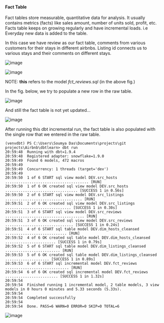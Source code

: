#### Fact Table

Fact tables store measurable, quantitative data for analysis. It usually contains
metrics (facts) like sales amount, number of units sold, profit, etc. Facts table keeps on
growing regularly and have incremental loads. i.e Everyday new data is added to the table.

In this case we have review as our fact table, comments from various customers for their stays
in different airbnbs. Listing id connects us to various stays and their comments on different
stays. 

![image](https://github.com/user-attachments/assets/f71362c9-3998-4e91-ab37-b246c086ce30)

![image](https://github.com/user-attachments/assets/62fe8d14-cf50-4566-9547-814d6d3263b6)

NOTE: **this** refers to the model *fct_reviews.sql* (in the above fig.)

In the fig. below, we try to populate a new row in the raw table.

![image](https://github.com/user-attachments/assets/6911e3d4-6bfb-4399-9b41-cba114dded00)

And still the fact table is not yet updated...

![image](https://github.com/user-attachments/assets/72934a7b-a1e4-4b4d-ae36-65c52a25f765)

After running this dbt incremental run, the fact table is also populated with the single
row that we entered in the raw table. 

```
(venvdbt) PS C:\Users\Soumya Das\Documents\projects\git projects\Airbnb\dbtlearn> dbt run
20:59:48  Running with dbt=1.9.4
20:59:48  Registered adapter: snowflake=1.9.0
20:59:49  Found 6 models, 472 macros
20:59:49  
20:59:49  Concurrency: 1 threads (target='dev')
20:59:49
20:59:50  1 of 6 START sql view model DEV.src_hosts ...................................... [RUN]
20:59:50  1 of 6 OK created sql view model DEV.src_hosts ................................. [SUCCESS 1 in 0.56s]
20:59:50  2 of 6 START sql view model DEV.src_listings ................................... [RUN]
20:59:51  2 of 6 OK created sql view model DEV.src_listings .............................. [SUCCESS 1 in 0.30s]
20:59:51  3 of 6 START sql view model DEV.src_reviews .................................... [RUN]
20:59:51  3 of 6 OK created sql view model DEV.src_reviews ............................... [SUCCESS 1 in 0.24s]
20:59:51  4 of 6 START sql table model DEV.dim_hosts_cleansed ............................ [RUN]
20:59:52  4 of 6 OK created sql table model DEV.dim_hosts_cleansed ....................... [SUCCESS 1 in 0.79s]
20:59:52  5 of 6 START sql table model DEV.dim_listings_cleansed ......................... [RUN]
20:59:53  5 of 6 OK created sql table model DEV.dim_listings_cleansed .................... [SUCCESS 1 in 0.89s]
20:59:53  6 of 6 START sql incremental model DEV.fct_reviews ............................. [RUN]
20:59:54  6 of 6 OK created sql incremental model DEV.fct_reviews ........................ [SUCCESS 1 in 1.32s]
20:59:54  
20:59:54  Finished running 1 incremental model, 2 table models, 3 view models in 0 hours 0 minutes and 5.33 seconds (5.33s).
20:59:54  
20:59:54  Completed successfully
20:59:54
20:59:54  Done. PASS=6 WARN=0 ERROR=0 SKIP=0 TOTAL=6
```
![image](https://github.com/user-attachments/assets/6250cbff-7c4d-4280-b7c3-c6dfc99f65f0)
